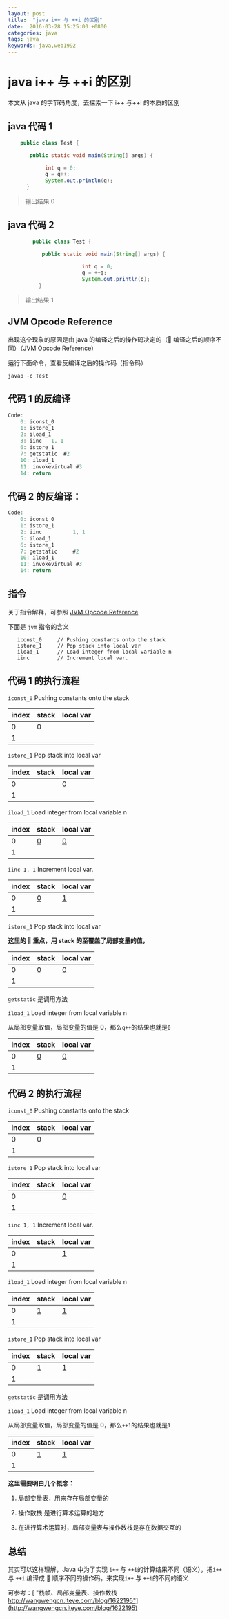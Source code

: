 ```yaml
---
layout: post
title:  "java i++ 与 ++i 的区别"
date:  2016-03-28 15:25:00 +0800
categories: java
tags: java
keywords: java,web1992
---
```


# java i++ 与 ++i 的区别

本文从 java 的字节码角度，去探索一下 i++ 与++i 的本质的区别

<!--more-->

## java 代码 1

```java
	public class Test {

	   public static void main(String[] args) {

		    int q = 0;
			q = q++;
			System.out.println(q);
	  }
```

> 输出结果 0

## java 代码 2

```java
        public class Test {

           public static void main(String[] args) {  

                        int q = 0;
                        q = ++q;
                        System.out.println(q);
          }
```

> 输出结果 1

## JVM Opcode Reference

出现这个现象的原因是由 java 的编译之后的操作码决定的（ 编译之后的顺序不同）（JVM Opcode Reference）

运行下面命令，查看反编译之后的操作码（指令码）

`javap -c Test`

## 代码 1 的反编译

```java
Code:
    0: iconst_0
    1: istore_1
    2: iload_1
    3: iinc   1, 1
    6: istore_1
	7: getstatic  #2
	10: iload_1
	11: invokevirtual #3
	14: return
```

## 代码 2 的反编译：

```java
Code:
	0: iconst_0
	1: istore_1
	2: iinc          1, 1
	5: iload_1
	6: istore_1
	7: getstatic     #2
	10: iload_1
	11: invokevirtual #3
	14: return
```

## 指令

关于指令解释，可参照
[JVM Opcode Reference](http://homepages.inf.ed.ac.uk/kwxm/JVM/codeByFn.html#A2b)

下面是 `jvm` 指令的含义

```jvm
   iconst_0 	// Pushing constants onto the stack
   istore_1 	// Pop stack into local var
   iload_1 		// Load integer from local variable n
   iinc  		// Increment local var.
```

## 代码 1 的执行流程

`iconst_0` Pushing constants onto the stack

| index | stack | local var |
| ----- | ----- | --------- |
| 0     | 0     |           |
| 1     |       |           |

`istore_1` Pop stack into local var

| index | stack | local var |
| ----- | ----- | --------- |
| 0     |       | [0](#)    |
| 1     |       |           |

`iload_1` Load integer from local variable n

| index | stack  | local var |
| ----- | ------ | --------- |
| 0     | [0](#) | [0](#)    |
| 1     |        |           |

`iinc 1, 1` Increment local var.

| index | stack  | local var |
| ----- | ------ | --------- |
| 0     | [0](#) | [1](#)    |
| 1     |        |           |

`istore_1` Pop stack into local var

**这里的  重点，用 stack 的至覆盖了局部变量的值，**

| index | stack  | local var |
| ----- | ------ | --------- |
| 0     | [0](#) | [0](#)    |
| 1     |        |           |

`getstatic` 是调用方法

`iload_1` Load integer from local variable n

从局部变量取值，局部变量的值是 0，那么`q++`的结果也就是`0`

| index | stack  | local var |
| ----- | ------ | --------- |
| 0     | [0](#) | [0](#)    |
| 1     |        |           |

## 代码 2 的执行流程

`iconst_0` Pushing constants onto the stack

| index | stack | local var |
| ----- | ----- | --------- |
| 0     | 0     |           |
| 1     |       |           |

`istore_1` Pop stack into local var

| index | stack | local var |
| ----- | ----- | --------- |
| 0     |       | [0](#)    |
| 1     |       |           |

`iinc 1, 1` Increment local var.

| index | stack | local var |
| ----- | ----- | --------- |
| 0     |       | [1](#)    |
| 1     |       |           |

`iload_1` Load integer from local variable n

| index | stack  | local var |
| ----- | ------ | --------- |
| 0     | [1](#) | [1](#)    |
| 1     |        |           |

`istore_1` Pop stack into local var

| index | stack  | local var |
| ----- | ------ | --------- |
| 0     | [1](#) | [1](#)    |
| 1     |        |           |

`getstatic` 是调用方法

`iload_1` Load integer from local variable n

从局部变量取值，局部变量的值是 0，那么`++1`的结果也就是`1`

| index | stack  | local var |
| ----- | ------ | --------- |
| 0     | [1](#) | [1](#)    |
| 1     |        |           |

**这里需要明白几个概念：**

1.  局部变量表，用来存在局部变量的

2.  操作数栈 是进行算术运算的地方

3.  在进行算术运算时，局部变量表与操作数栈是存在数据交互的

## 总结

其实可以这样理解，Java 中为了实现 `i++` 与 `++i`的计算结果不同（语义），把`i++` 与 `++i` 编译成  顺序不同的操作码，来实现`i++` 与 `++i`的不同的语义

可参考：[ "栈帧、局部变量表、操作数栈 http://wangwengcn.iteye.com/blog/1622195"](http://wangwengcn.iteye.com/blog/1622195)
